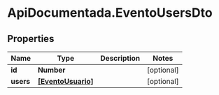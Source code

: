 # ApiDocumentada.EventoUsersDto

## Properties

Name | Type | Description | Notes
------------ | ------------- | ------------- | -------------
**id** | **Number** |  | [optional] 
**users** | [**[EventoUsuario]**](EventoUsuario.md) |  | [optional] 


